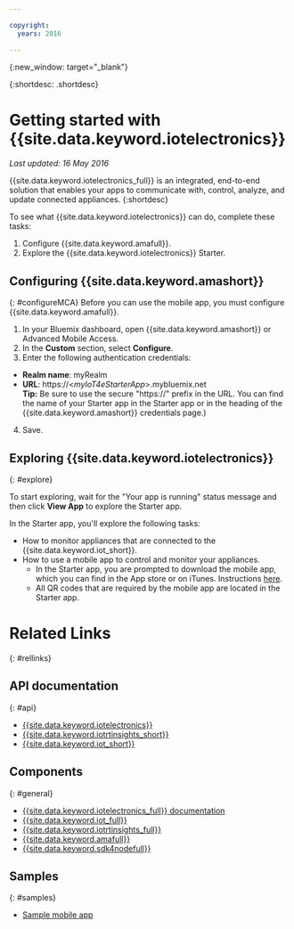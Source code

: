 ```yaml
---

copyright:
  years: 2016

---
```


{:new_window: target="_blank"}

{:shortdesc: .shortdesc}



# Getting started with {{site.data.keyword.iotelectronics}}
*Last updated: 16 May 2016*

{{site.data.keyword.iotelectronics_full}} is an integrated, end-to-end solution that enables your apps to communicate with, control, analyze, and update connected appliances.
{:shortdesc}

To see what {{site.data.keyword.iotelectronics}} can do, complete these tasks:

1. Configure {{site.data.keyword.amafull}}.
2. Explore the {{site.data.keyword.iotelectronics}} Starter.

## Configuring {{site.data.keyword.amashort}}
{: #configureMCA}
Before you can use the mobile app, you must configure {{site.data.keyword.amafull}}.
1. In your Bluemix dashboard, open {{site.data.keyword.amashort}} or Advanced Mobile Access.
2. In the **Custom** section, select **Configure**.
3. Enter the following authentication credentials:
  - **Realm name**: myRealm
  - **URL**: https://<*myIoT4eStarterApp*>.mybluemix.net  
  **Tip:** Be sure to use the secure "https://" prefix in the URL. You can find the name of your Starter app in the Starter app or in the heading of the {{site.data.keyword.amashort}} credentials page.)  
4. Save.

## Exploring {{site.data.keyword.iotelectronics}}
{: #explore}

To start exploring, wait for the "Your app is running" status message and then click **View App** to explore the Starter app.

In the Starter app, you'll explore the following tasks:
- How to monitor appliances that are connected to the {{site.data.keyword.iot_short}}.
- How to use a mobile app to control and monitor your appliances.
  - In the Starter app, you are prompted to download the mobile app, which you can find in the App store or on iTunes. Instructions [here](iotelectronics_overview.html#iotforelectronics_getmobileapp).  
  - All QR codes that are required by the mobile app are located in the Starter app.  

# Related Links
{: #rellinks}
## API documentation
{: #api}
* [{{site.data.keyword.iotelectronics}}](http://ibmiotforelectronics.mybluemix.net/public/iot4eregistrationapi.html)
* [{{site.data.keyword.iotrtinsights_short}}](https://iotrti-prod.mam.ibmserviceengage.com/apidoc/)  
* [{{site.data.keyword.iot_short}}](https://developer.ibm.com/iotfoundation/recipes/api-documentation/)


## Components
{: #general}

* [{{site.data.keyword.iotelectronics_full}} documentation](iotelectronics_overview.html)
* [{{site.data.keyword.iot_full}}](https://new-console.ng.bluemix.net/docs/services/IoT/index.html)
* [{{site.data.keyword.iotrtinsights_full}}](https://new-console.ng.bluemix.net/docs/services/iotrtinsights/iotrtinsights_overview.html)
* [{{site.data.keyword.amafull}}](https://new-console.ng.bluemix.net/docs/services/mobileaccess/overview.html)
* [{{site.data.keyword.sdk4nodefull}}](https://new-console.ng.bluemix.net/docs/runtimes/nodejs/index.html#nodejs_runtime)

## Samples
{: #samples}
* [Sample mobile app](https://new-console.ng.bluemix.net/docs/starters/IotElectronics/iotelectronics_overview.html#iotforelectronics_getmobileapp)
